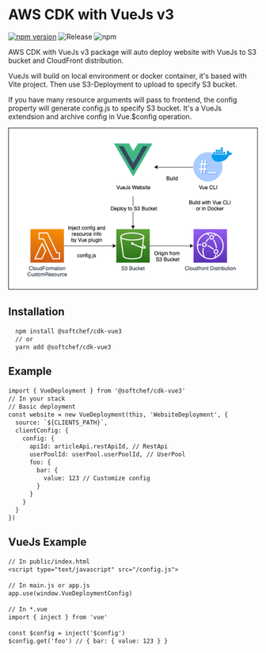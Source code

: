 # AWS CDK with VueJs v3

[![npm version](https://badge.fury.io/js/%40softchef%2Fcdk-vue3.svg)](https://badge.fury.io/js/%40softchef%2Fcdk-vue3)
![Release](https://github.com/SoftChef/cdk-vue3/workflows/Release/badge.svg)
![npm](https://img.shields.io/npm/dt/@softchef/cdk-vue3?label=NPM%20Downloads&color=orange)

AWS CDK with VueJs v3 package will auto deploy website with VueJs to S3 bucket and CloudFront distribution.

VueJs will build on local environment or docker container, it's based with Vite project. Then use S3-Deployment to upload to specify S3 bucket.

If you have many resource arguments will pass to frontend, the config property will generate config.js to specify S3 bucket. It's a VueJs extendsion and archive config in Vue.$config operation.

![Architecture](docs/cdk-vue3.png)

## Installation

```
  npm install @softchef/cdk-vue3
  // or
  yarn add @softchef/cdk-vue3
```

## Example
```
import { VueDeployment } from '@softchef/cdk-vue3'
// In your stack
// Basic deployment
const website = new VueDeployment(this, 'WebsiteDeployment', {
  source: `${CLIENTS_PATH}`,
  clientConfig: {
    config: {
      apiId: articleApi.restApiId, // RestApi
      userPoolId: userPool.userPoolId, // UserPool
      foo: {
        bar: {
          value: 123 // Customize config
        }
      }
    }
  }
})
```

## VueJs Example

```
// In public/index.html
<script type="text/javascript" src="/config.js">

// In main.js or app.js
app.use(window.VueDeploymentConfig)

// In *.vue
import { inject } from 'vue'

const $config = inject('$config')
$config.get('foo') // { bar: { value: 123 } }

```
